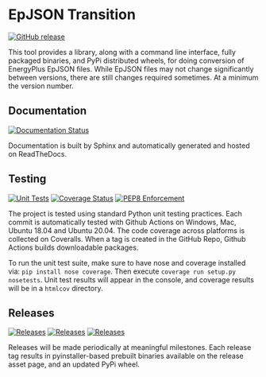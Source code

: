# EpJSON Transition

[![GitHub release](https://img.shields.io/github/release/myoldmopar/epjsontransition.svg?style=for-the-badge)](https://github.com/myoldmopar/epjsontransition/releases/latest)

This tool provides a library, along with a command line interface, fully packaged binaries, and
PyPi distributed wheels, for doing conversion of EnergyPlus EpJSON files.  While EpJSON files may not change
significantly between versions, there are still changes required sometimes.  At a minimum the version number.

## Documentation

[![Documentation Status](https://readthedocs.org/projects/epjson-transition/badge/?version=latest&style=for-the-badge)](https://epjson-transition.readthedocs.io/en/latest/?badge=latest)

Documentation is built by Sphinx and automatically generated and hosted on ReadTheDocs.

## Testing

[![Unit Tests](https://img.shields.io/github/workflow/status/Myoldmopar/EpJSONTransition/Test?label=Unit%20Tests&style=for-the-badge)](https://github.com/Myoldmopar/EpJSONTransition/actions?query=workflow%3A%22Test%22)
[![Coverage Status](https://img.shields.io/coveralls/github/Myoldmopar/EpJSONTransition?label=Coverage&style=for-the-badge)](https://coveralls.io/github/Myoldmopar/EpJSONTransition?branch=main)
[![PEP8 Enforcement](https://img.shields.io/github/workflow/status/Myoldmopar/EpJSONTransition/Flake8?label=Flake8&style=for-the-badge)](https://github.com/Myoldmopar/EpJSONTransition/actions?query=workflow%3AFlake8)

The project is tested using standard Python unit testing practices.
Each commit is automatically tested with Github Actions on Windows, Mac, Ubuntu 18.04 and Ubuntu 20.04.
The code coverage across platforms is collected on Coveralls.
When a tag is created in the GitHub Repo, Github Actions builds downloadable packages.

To run the unit test suite, make sure to have nose and coverage installed via: `pip install nose coverage`.
Then execute `coverage run setup.py nosetests`.
Unit test results will appear in the console, and coverage results will be in a `htmlcov` directory.

## Releases

[![Releases](https://img.shields.io/github/workflow/status/Myoldmopar/EpJSONTransition/PyInstallerRelease?label=PyInstaller%20Release&style=for-the-badge)](https://github.com/Myoldmopar/EpJSONTransition/actions?query=workflow%3APyInstallerRelease)
[![Releases](https://img.shields.io/github/workflow/status/Myoldmopar/EpJSONTransition/PyInstallerRelease?label=PyPI%20Release&style=for-the-badge)](https://github.com/Myoldmopar/EpJSONTransition/actions?query=workflow%3APyPIRelease)
[![Releases](https://img.shields.io/pypi/wheel/EnergyPlus-EpJSON-Transition-Tool?label=PyPi%20Wheel&style=for-the-badge)](https://pypi.org/project/EnergyPlus-EpJSON-Transition-Tool/)

Releases will be made periodically at meaningful milestones.
Each release tag results in pyinstaller-based prebuilt binaries available on the release asset page, and an updated PyPi wheel.